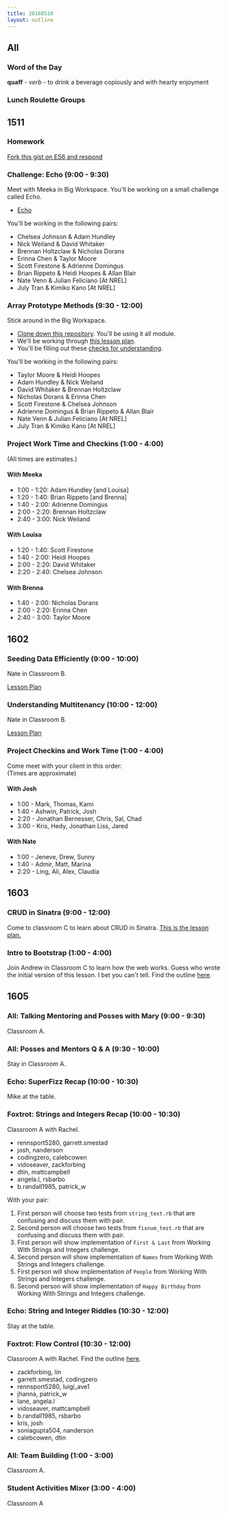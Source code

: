 ```yaml
---
title: 20160510
layout: outline
---
```


## All

### Word of the Day

**quaff** - *verb* - to drink a beverage copiously and with hearty enjoyment

### Lunch Roulette Groups

## 1511

### Homework

[Fork this gist on ES6 and respond](https://gist.github.com/rrgayhart/8435729452a3e3ad8cd3)

### Challenge: Echo (9:00 - 9:30)

Meet with Meeka in Big Workspace. You'll be working on a small challenge called Echo.

* [Echo](https://github.com/turingschool/challenges/blob/master/echo.markdown)

You'll be working in the following pairs:

 * Chelsea Johnson & Adam Hundley
 * Nick Weiland & David Whitaker
 * Brennan Holtzclaw & Nicholas Dorans
 * Erinna Chen & Taylor Moore
 * Scott Firestone & Adrienne Domingus
 * Brian Rippeto & Heidi Hoopes & Allan Blair
 * Nate Venn & Julian Feliciano [At NREL]
 * July Tran & Kimiko Kano [At NREL]

### Array Prototype Methods (9:30 - 12:00)

Stick around in the Big Workspace.

- [Clone down this repository][mdn]. You'll be using it all module.
- We'll be working through [this lesson plan][apm].
- You'll be filling out these [checks for understanding][cfu].

[mdn]: https://github.com/mdn/advanced-js-fundamentals-ck
[apm]: https://github.com/mdn/advanced-js-fundamentals-ck/tree/gh-pages/tutorials/01-array-prototype-methods
[cfu]: https://gist.github.com/rrgayhart/7b9c8bc4fe78a51196f25f966d055af3

You'll be working in the following pairs:

 * Taylor Moore & Heidi Hoopes
 * Adam Hundley & Nick Weiland
 * David Whitaker & Brennan Holtzclaw
 * Nicholas Dorans & Erinna Chen
 * Scott Firestone & Chelsea Johnson
 * Adrienne Domingus & Brian Rippeto & Allan Blair
 * Nate Venn & Julian Feliciano [At NREL]
 * July Tran & Kimiko Kano [At NREL]

### Project Work Time and Checkins (1:00 - 4:00)

(All times are estimates.)

#### With Meeka

- 1:00 - 1:20: Adam Hundley [and Louisa]
- 1:20 - 1:40: Brian Rippeto [and Brenna]
- 1:40 - 2:00: Adrienne Domingus
- 2:00 - 2:20: Brennan Holtzclaw
- 2:40 - 3:00: Nick Weiland

#### With Louisa

- 1:20 - 1:40: Scott Firestone
- 1:40 - 2:00: Heidi Hoopes
- 2:00 - 2:20: David Whitaker
- 2:20 - 2:40: Chelsea Johnson

#### With Brenna

- 1:40 - 2:00: Nicholas Dorans
- 2:00 - 2:20: Erinna Chen
- 2:40 - 3:00: Taylor Moore

## 1602


### Seeding Data Efficiently (9:00 - 10:00)

Nate in Classroom B.

[Lesson Plan](https://github.com/turingschool/lesson_plans/blob/master/ruby_03-professional_rails_applications/seeding_data_efficiently.md)

### Understanding Multitenancy (10:00 - 12:00)

Nate in Classroom B.

[Lesson Plan](https://github.com/turingschool/lesson_plans/blob/master/ruby_03-professional_rails_applications/understanding_multitenancy.md)


### Project Checkins and Work Time (1:00 - 4:00)

Come meet with your client in this order:  
(Times are approximate)  

#### With Josh  
- 1:00 -  Mark, Thomas, Kami  
- 1:40 -  Ashwin, Patrick, Josh  
- 2:20 -  Jonathan Bernesser, Chris, Sal, Chad  
- 3:00 -  Kris, Hedy, Jonathan Liss, Jared  

#### With Nate  
- 1:00 - Jeneve, Drew, Sunny  
- 1:40 - Admir, Matt, Marina  
- 2:20 - Ling, Ali, Alex, Claudia  

## 1603

### CRUD in Sinatra (9:00 - 12:00)
Come to classroom C to learn about CRUD in Sinatra. [This is the lesson plan.](https://github.com/turingschool/lesson_plans/blob/master/ruby_02-web_applications_with_ruby/crud_sinatra.markdown)

### Intro to Bootstrap (1:00 - 4:00)
Join Andrew in Classroom C to learn how the web works. Guess who wrote the initial version of this lesson. I bet you can't tell. Find the outline [here](https://github.com/turingschool/lesson_plans/blob/master/ruby_02-web_applications_with_ruby/introduction_to_bootstrap.markdown).


## 1605

### All: Talking Mentoring and Posses with Mary (9:00 - 9:30)

Classroom A.

### All: Posses and Mentors Q & A (9:30 - 10:00)

Stay in Classroom A.

### Echo: SuperFizz Recap (10:00 - 10:30)

Mike at the table.

### Foxtrot: Strings and Integers Recap (10:00 - 10:30)

Classroom A with Rachel.

* rennsport5280, garrett.smestad
* josh, nanderson
* codingzero, calebcowen
* vidoseaver, zackforbing
* dtin, mattcampbell
* angela.l, rsbarbo
* b.randall1985, patrick_w

With your pair:

1. First person will choose two tests from `string_test.rb` that are confusing and discuss them with pair. 
2. Second person will choose two tests from `fixnum_test.rb` that are confusing and discuss them with pair. 
3. First person will show implementation of `First & Last` from Working With Strings and Integers challenge. 
4. Second person will show implementation of `Names` from Working With Strings and Integers challenge. 
5. First person will show implementation of `People` from Working With Strings and Integers challenge. 
6. Second person will show implementation of `Happy Birthday` from Working With Strings and Integers challenge. 

### Echo: String and Integer Riddles (10:30 - 12:00)

Stay at the table.

### Foxtrot: Flow Control (10:30 - 12:00)

Classroom A with Rachel. Find the outline [here](https://github.com/turingschool/lesson_plans/blob/master/ruby_01-object_oriented_programming_with_ruby/flow_control.markdown). 

* zackforbing, lin
* garrett.smestad, codingzero
* rennsport5280, luigi_ave1
* jhanna, patrick_w
* lane, angela.l
* vidoseaver, mattcampbell
* b.randall1985, rsbarbo
* kris, josh
* soniagupta504, nanderson
* calebcowen, dtin

### All: Team Building (1:00 - 3:00)

Classroom A.

### Student Activities Mixer (3:00 - 4:00)

Classroom A

